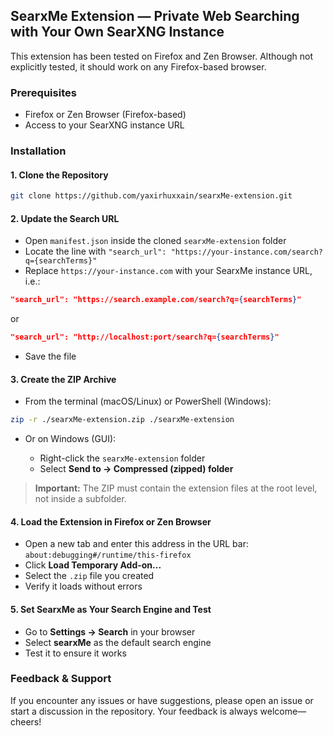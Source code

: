 
## SearxMe Extension — Private Web Searching with Your Own SearXNG Instance

This extension has been tested on Firefox and Zen Browser. Although not explicitly tested, it should work on any Firefox-based browser.

### Prerequisites

- Firefox or Zen Browser (Firefox-based)
- Access to your SearXNG instance URL

### Installation


#### 1. Clone the Repository

```bash
git clone https://github.com/yaxirhuxxain/searxMe-extension.git
```

#### 2. Update the Search URL

* Open `manifest.json` inside the cloned `searxMe-extension` folder
* Locate the line with `"search_url": "https://your-instance.com/search?q={searchTerms}"`
* Replace `https://your-instance.com` with your SearxMe instance URL, i.e.:

```json
"search_url": "https://search.example.com/search?q={searchTerms}"
```
or 

```json
"search_url": "http://localhost:port/search?q={searchTerms}"
```


* Save the file

#### 3. Create the ZIP Archive

* From the terminal (macOS/Linux) or PowerShell (Windows):

```bash
zip -r ./searxMe-extension.zip ./searxMe-extension
```

* Or on Windows (GUI):

  * Right-click the `searxMe-extension` folder
  * Select **Send to → Compressed (zipped) folder**

> **Important:** The ZIP must contain the extension files at the root level, not inside a subfolder.

#### 4. Load the Extension in Firefox or Zen Browser

* Open a new tab and enter this address in the URL bar: `about:debugging#/runtime/this-firefox`
* Click **Load Temporary Add-on...**
* Select the `.zip` file you created
* Verify it loads without errors

#### 5. Set SearxMe as Your Search Engine and Test

* Go to **Settings → Search** in your browser
* Select **searxMe** as the default search engine
* Test it to ensure it works


### Feedback & Support

If you encounter any issues or have suggestions, please open an issue or start a discussion in the repository. Your feedback is always welcome—cheers!

